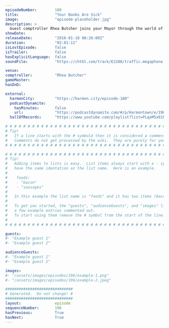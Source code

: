 ```yaml
---
episodeNumber:        180
title:                "Your Boobs Are Sick"
image:                "episode-placeholder.jpg"
description: >
  Guest comptroller Rhea Butcher joins your Mayor through the world of politics, gay weddings and mannequin legs. Watch the video at harmontown.com/live. Become a member!
showDate:             
releaseDate:          "2016-01-18 08:26:00Z"
duration:             "02:01:11"
isLostEpisode:        false
isTrailer:            false
hasExplicitLanguage:  false
soundFile:            "https://chtbl.com/track/E2288/traffic.megaphone.fm/STA4126889238.mp3?updated=1560556056"

venue:                
comptroller:          "Rhea Butcher"
gameMaster:           
hasDnD:               

external:
  harmonCity:         "https://harmon.city/episode-180"
  podcastDynamite:
    hasMinutes:       false
    url:              "https://podcastdynamite.com/#/p/Harmontown/e/196/180"
  hallOfRecords:      "https://www.youtube.com/playlist?list=PLqxM5x81hNOatZQlJOdaqk5y7C92YQed4"

# # # # # # # # # # # # # # # # # # # # # # # # # # # # # # # # # # # # # # # # # # # # #
# Tip!
#   If a line starts with the # symbold then it is considered a comment.
#   Comments do not get processed by the wiki.  They are purely for your information.
# # # # # # # # # # # # # # # # # # # # # # # # # # # # # # # # # # # # # # # # # # # # #

# # # # # # # # # # # # # # # # # # # # # # # # # # # # # # # # # # # # # # # # # # # # #
# Tip!
#   Adding items to lists is easy.  List items always start with a - symbol and have
#   have the same identation as the list name.  Here is an example.
#
#    foods:
#    - "bacon"
#    - "sausages"
#
#   In this example the list name is "foods" and it has two items (bacon, and sausages).
#
#   To get you started, the "guests", "audienceGuests", and "images" lists below have
#   a few example entries commented out.
#   To start using them remove the # symbol from the start of the line.
#
# # # # # # # # # # # # # # # # # # # # # # # # # # # # # # # # # # # # # # # # # # # # #

guests:
#- "Example guest 1"
#- "Example guest 2"

audienceGuests:
#- "Example guest 1"
#- "Example guest 2"

images:
#- "/assets/images/episodes/196/example-1.png"
#- "/assets/images/episodes/196/example-2.jpeg"

##############################
# Generated.  Do not change! #
##############################
layout:               episode
sequenceNumber:       196
hasPrevious:          True
hasNext:              True
---
```


<!-- The episode description will be rendered here -->

<!-- Add your content BELOW here -->
<!-- vvvvvvvvvvvvvvvvvvvvvvvvvvv -->




<!-- ^^^^^^^^^^^^^^^^^^^^^^^^^^^ -->
<!-- Add your content ABOVE here -->

<!-- The episode gallery will be rendered here -->